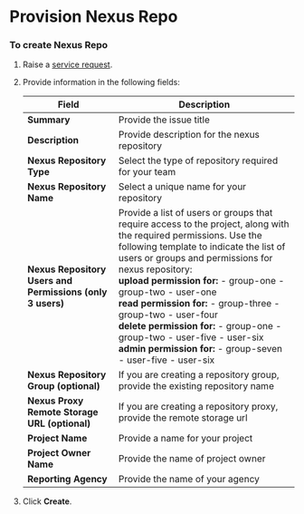 # Provision Nexus Repo

### To create Nexus Repo

1. Raise a [service request](https://jira.ship.gov.sg/servicedesk/customer/portal/11/create/152).

1. Provide information in the following fields:

    |Field|Description|
    |---|---|
    **Summary**|Provide the issue title
    **Description**|Provide description for the nexus repository
    **Nexus Repository Type**|Select the type of repository required for your team
    **Nexus Repository Name**|Select a unique name for your repository
    **Nexus Repository Users and Permissions (only 3 users)**|Provide a list of users or groups that require access to the project, along with the required permissions. Use the following template to indicate the list of users or groups and permissions for nexus repository: <br> **upload permission for:** - group-one - group-two - user-one <br>**read permission for:** - group-three - group-two - user-four <br>**delete permission for:** - group-one - group-two - user-five - user-six<br> **admin permission for:** - group-seven - user-five - user-six 
    **Nexus Repository Group (optional)**|If you are creating a repository group, provide the existing repository name
    **Nexus Proxy Remote Storage URL (optional)**|If you are creating a repository proxy, provide the remote storage url
    **Project Name**|Provide a name for your project
    **Project Owner Name**|Provide the name of  project owner
    **Reporting Agency**|Provide the name of your agency
1. Click **Create**.